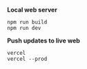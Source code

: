 **Local web server**
```
npm run build
npm run dev
```

**Push updates to live web**

```
vercel 
vercel --prod
```
